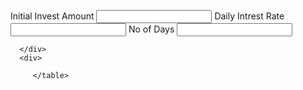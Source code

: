 <!DOCTYPE HTML>
<html><head>
<script>
window.onload = function () {

var options = {
	animationEnabled: true,
	theme: "light2",
	title:{
		text: "Actual vs Projected"
	},
	axisX:{
		valueFormatString: "DD MMM YYYY"
	},
	axisY: {
		title: "total",
		suffix: "K",
		minimum: 30
	},
	toolTip:{
		shared:true
	},  
	legend:{
		cursor:"pointer",
		verticalAlign: "bottom",
		horizontalAlign: "left",
		dockInsidePlotArea: true,
		itemclick: toogleDataSeries
	},
	data: [{
		type: "line",
		showInLegend: true,
		name: "Projected",
		markerType: "square",
		xValueFormatString: "DD MMM, YYYY",
		color: "#F08080",
		yValueFormatString: "#,##0K",
		dataPoints: [
			{ x: new Date(2020, 9, 1), y: 63 },
			{ x: new Date(2020, 9, 2), y: 69 },
			{ x: new Date(2020, 9, 3), y: 65 },
			{ x: new Date(2020, 9, 4), y: 70 },
			{ x: new Date(2020, 9, 5), y: 71 },
			{ x: new Date(2020, 9, 6), y: 65 },
			{ x: new Date(2020, 9, 7), y: 73 },
			{ x: new Date(2020, 9, 8), y: 96 },
			{ x: new Date(2020, 9, 9), y: 84 },
			{ x: new Date(2020, 9, 10), y: 85 },
			{ x: new Date(2020, 9, 11), y: 86 },
			{ x: new Date(2020, 9, 12), y: 94 },
			{ x: new Date(2020, 9, 13), y: 97 },
			{ x: new Date(2020, 9, 14), y: 86 },
			{ x: new Date(2020, 9, 15), y: 89 }
		]
	},
	{
		type: "line",
		showInLegend: true,
		name: "Actual",
		lineDashType: "dash",
		yValueFormatString: "#,##0K",
		dataPoints: [
			{ x: new Date(2020, 9, 1), y: 60 },
			{ x: new Date(2020, 9, 2), y: 58 },
			{ x: new Date(2020, 9, 3), y: 71 },
			{ x: new Date(2020, 9, 4), y: 65 },
			{ x: new Date(2020, 9, 5), y: 54 },
			{ x: new Date(2020, 9, 6), y: 74 },
			{ x: new Date(2020, 9, 7), y: 82 },
			{ x: new Date(2020, 9, 8), y: 72 },
			{ x: new Date(2020, 9, 9), y: 95 },
			{ x: new Date(2020, 9, 10), y: 74 },
			{ x: new Date(2020, 9, 11), y: 64 },
			{ x: new Date(2020, 9, 12), y: 84 },
			{ x: new Date(2020, 9, 13), y: 68 },
			{ x: new Date(2020, 9, 14), y: 59 },
			{ x: new Date(2020, 9, 15), y: 94 }
		]
	}]
};
$("#chartContainer").CanvasJSChart(options);

function toogleDataSeries(e){
	if (typeof(e.dataSeries.visible) === "undefined" || e.dataSeries.visible) {
		e.dataSeries.visible = false;
	} else{
		e.dataSeries.visible = true;
	}
	e.chart.render();
}

}
</script>
<link href="main.css" rel="stylesheet">
</head>


<body>
 <div>
  <label for="ini_invest">Initial Invest Amount</label>

  <input type="number" id="ini_invest" name="ini_invest"  size="10">
  <label for="intrestRate">Daily Intrest Rate</label>

  <input type="number" id="intrestRate" name="intrestRate"  size="10">
  <label for="noOfDays">No of Days</label>

  <input type="number" id="noOfDays" name="noOfDays"  size="10">
      <div id=dataA>
        
         
      </div>
      <div>
 <table id=dataB style="width:100%;text-align:left;">
        
         </table>      
</div>
 </div>

<div id="chartContainer" style="height: 300px; width: 100%;"></div>
<script src="https://canvasjs.com/assets/script/jquery-1.11.1.min.js"></script>
<script src="https://canvasjs.com/assets/script/jquery.canvasjs.min.js"></script>
<script type="text/javascript">
var noOfDays=prompt("No of Days?","F");
var iniInvst=prompt("Initial Investment");
var intrst=prompt("DAily intrest rate","5");
var finalValue=prompt("Final target Value","F")
var i;
var text1;
var text2;

if(iniInvst=="F"){
iniInvst= finalValue/Math.pow((1 + intrst/100),noOfDays);

}


var totalValue=iniInvst;
text1="Initial INVESTMENT-"+iniInvst;
if(noOfDays=="F"){
var j= finalValue/iniInvst;
noOfDays=Math.log(j)/Math.log(1+intrst/100);
text1 +="Requried no of days= "+noOfDays;
}

if(intrst=="F"){
var j=finalValue/iniInvst;
intrst=Math.pow(j,1/noOfDays)*100-100;
text1 +="Requried intrest rate= "+intrst;
}
if(finalValue=="F"){
finalValue=iniInvst*Math.pow((1 + intrst/100),noOfDays);
}
i=Math.floor(i)+1;
text1 +=" Final Returns= " + finalValue;
text2= "<tr><th>.</th><th>.</th><th>.</th></tr><tr><th>@DAY</th><th>Total</th><th>Interest Amt</th></tr>";
document.getElementById("dataA").innerHTML= text1;
for( i=1;i<=noOfDays;i++){
intrstValue=totalValue*(intrst/100);
totalValue=totalValue*(1 + intrst/100);

text2+= "<tr><td>" +i+ "</td><td>"+totalValue+"</td><td>"+intrstValue +"</td></tr> ";
 
 }
document.getElementById("dataB").innerHTML=text2;


</script>
</body>
</html>
